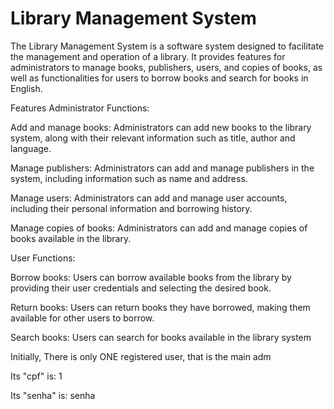 # Library Management System
The Library Management System is a software system designed to facilitate the management and operation of a library. It provides features for administrators to manage books, publishers, users, and copies of books, as well as functionalities for users to borrow books and search for books in English.

Features
Administrator Functions:

Add and manage books: Administrators can add new books to the library system, along with their relevant information such as title, author and language.

Manage publishers: Administrators can add and manage publishers in the system, including information such as name and address.

Manage users: Administrators can add and manage user accounts, including their personal information and borrowing history.

Manage copies of books: Administrators can add and manage copies of books available in the library.



User Functions:

Borrow books: Users can borrow available books from the library by providing their user credentials and selecting the desired book.

Return books: Users can return books they have borrowed, making them available for other users to borrow.

Search books: Users can search for books available in the library system


Initially, There is only ONE registered user, that is the main adm

Its "cpf" is: 1

Its "senha" is: senha